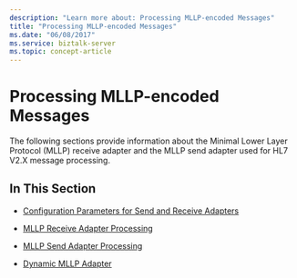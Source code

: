 ```yaml
---
description: "Learn more about: Processing MLLP-encoded Messages"
title: "Processing MLLP-encoded Messages"
ms.date: "06/08/2017"
ms.service: biztalk-server
ms.topic: concept-article
---
```

# Processing MLLP-encoded Messages
The following sections provide information about the Minimal Lower Layer Protocol (MLLP) receive adapter and the MLLP send adapter used for HL7 V2.X message processing.  
  
## In This Section  
  
-   [Configuration Parameters for Send and Receive Adapters](../../adapters-and-accelerators/accelerator-hl7/configuration-parameters-for-send-and-receive-adapters.md)  
  
-   [MLLP Receive Adapter Processing](../../adapters-and-accelerators/accelerator-hl7/mllp-receive-adapter-processing.md)  
  
-   [MLLP Send Adapter Processing](../../adapters-and-accelerators/accelerator-hl7/mllp-send-adapter-processing.md)  
  
-   [Dynamic MLLP Adapter](../../adapters-and-accelerators/accelerator-hl7/dynamic-mllp-adapter.md)
